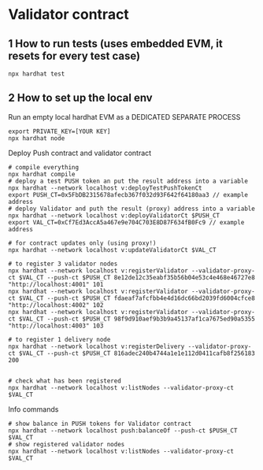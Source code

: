 # Validator contract

## 1 How to run tests (uses embedded EVM, it resets for every test case)
```shell
npx hardhat test
```

## 2 How to set up the local env

Run an empty local hardhat EVM as a DEDICATED SEPARATE PROCESS
```shell
export PRIVATE_KEY=[YOUR KEY]
npx hardhat node
```

Deploy Push contract and validator contract

```shell
# compile everything
npx hardhat compile
# deploy a test PUSH token an put the result address into a variable
npx hardhat --network localhost v:deployTestPushTokenCt
export PUSH_CT=0x5FbDB2315678afecb367f032d93F642f64180aa3 // example address
# deploy Validator and puth the result (proxy) address into a variable
npx hardhat --network localhost v:deployValidatorCt $PUSH_CT
export VAL_CT=0xCf7Ed3AccA5a467e9e704C703E8D87F634fB0Fc9 // example address

# for contract updates only (using proxy!)
npx hardhat --network localhost v:updateValidatorCt $VAL_CT

# to register 3 validator nodes
npx hardhat --network localhost v:registerValidator --validator-proxy-ct $VAL_CT --push-ct $PUSH_CT 8e12de12c35eabf35b56b04e53c4e468e46727e8 "http://localhost:4001" 101
npx hardhat --network localhost v:registerValidator --validator-proxy-ct $VAL_CT --push-ct $PUSH_CT fdaeaf7afcfbb4e4d16dc66bd2039fd6004cfce8 "http://localhost:4002" 102
npx hardhat --network localhost v:registerValidator --validator-proxy-ct $VAL_CT --push-ct $PUSH_CT 98f9d910aef9b3b9a45137af1ca7675ed90a5355 "http://localhost:4003" 103

# to register 1 delivery node
npx hardhat --network localhost v:registerDelivery --validator-proxy-ct $VAL_CT --push-ct $PUSH_CT 816adec240b4744a1e1e112d0411cafb8f256183 200


# check what has been registered
npx hardhat --network localhost v:listNodes --validator-proxy-ct $VAL_CT
```

Info commands
```shell
# show balance in PUSH tokens for Validator contract
npx hardhat --network localhost push:balanceOf --push-ct $PUSH_CT $VAL_CT
# show registered validator nodes
npx hardhat --network localhost v:listNodes --validator-proxy-ct $VAL_CT
```
